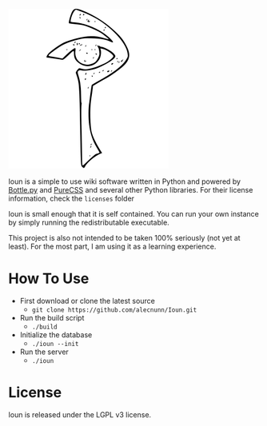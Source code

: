 ![](https://raw.githubusercontent.com/alecnunn/Ioun/master/resources/ioun.png)

Ioun is a simple to use wiki software written in Python and powered by [Bottle.py](http://www.bottlepy.org/) and 
[PureCSS](http://www.purecss.io/) and several other Python libraries.  For their license information, check the `licenses` folder

Ioun is small enough that it is self contained.  You can run your own instance by simply running the redistributable executable.

This project is also not intended to be taken 100% seriously (not yet at least).  For the most part, I am using it as a learning experience.

# How To Use
- First download or clone the latest source
  - ```git clone https://github.com/alecnunn/Ioun.git```
- Run the build script
  - ```./build```
- Initialize the database
  - ```./ioun --init```
- Run the server
  - ```./ioun```

# License

Ioun is released under the LGPL v3 license.
